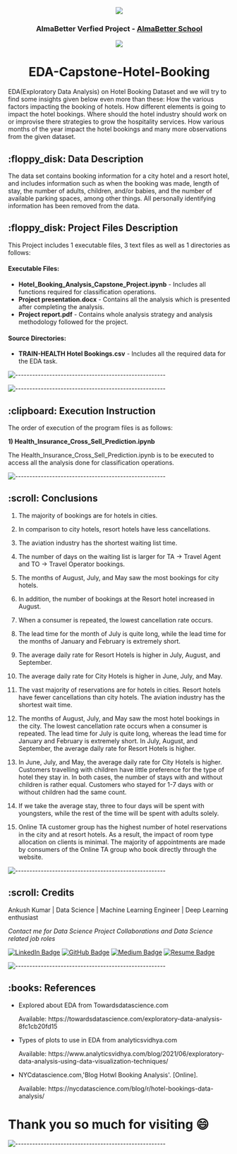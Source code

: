 <p align="center"> 
  <img src="https://cedcommerce.com/blog/wp-content/uploads/2017/02/2.png" >
  <h3 align="center"> AlmaBetter Verfied Project - <a href="https://www.almabetter.com/"> AlmaBetter School </a> </h5>
</p>
<p align="center"> 
  <img src="https://codetiburon.com/app/uploads/2018/04/how_hotel_booking_works.gif" >
</p>
<h1 align="center"> 
EDA-Capstone-Hotel-Booking  </h1>
<p>EDA(Exploratory Data Analysis) on Hotel Booking Dataset and we will try to find some insights given below even more than these: How the various factors impacting the booking of hotels. How different elements is going to impact the hotel bookings. Where should the hotel industry should work on or improvise there strategies to grow the hospitality services. How various months of the year impact the hotel bookings and many more observations from the given dataset.</p>

<h2> :floppy_disk: Data Description</h2>
<p>The data set contains booking information for a city hotel and a resort hotel, and includes information such as when the booking was made, length of stay, the number of adults, children, and/or babies, and the number of available parking spaces, among other things. All personally identifying information has been removed from the data. </p>


<h2> :floppy_disk: Project Files Description</h2>

<p>This Project includes 1 executable files, 3 text files as well as 1 directories as follows:</p>
<h4>Executable Files:</h4>
<ul>
  <li><b>Hotel_Booking_Analysis_Capstone_Project.ipynb</b> - Includes all functions required for classification operations.</li>
  <li><b>Project presentation.docx</b> - Contains all the analysis which is presented after completing the analysis.</li>
  <li><b>Project report.pdf</b> - Contains whole analysis strategy and analysis methodology followed for the project.</li>
</ul>

<h4>Source Directories:</h4>
<ul>
  <li><b>TRAIN-HEALTH 
Hotel Bookings.csv</b> - Includes all the required data for the EDA task.</li>
</ul>

![-----------------------------------------------------](https://raw.githubusercontent.com/andreasbm/readme/master/assets/lines/rainbow.png)



![-----------------------------------------------------](https://raw.githubusercontent.com/andreasbm/readme/master/assets/lines/rainbow.png)

<h2> :clipboard: Execution Instruction</h2>
<p>The order of execution of the program files is as follows:</p>
<p><b>1) Health_Insurance_Cross_Sell_Prediction.ipynb</b></p>
<p>The Health_Insurance_Cross_Sell_Prediction.ipynb is to be executed to access all the analysis done for classification operations.</p>

![-----------------------------------------------------](https://raw.githubusercontent.com/andreasbm/readme/master/assets/lines/rainbow.png)

<!-- Conclusions -->
<h2 id="conclusions"> :scroll: Conclusions</h2>

1. The majority of bookings are for hotels in cities.
2. In comparison to city hotels, resort hotels have less cancellations.
3. The aviation industry has the shortest waiting list time.
4. The number of days on the waiting list is larger for TA -> Travel Agent and TO -> Travel Operator bookings.
5. The months of August, July, and May saw the most bookings for city hotels.
6. In addition, the number of bookings at the Resort hotel increased in August.
7. When a consumer is repeated, the lowest cancellation rate occurs.
8. The lead time for the month of July is quite long, while the lead time for the months of January and February is extremely short.
9. The average daily rate for Resort Hotels is higher in July, August, and September.
10. The average daily rate for City Hotels is higher in June, July, and May.
11. The vast majority of reservations are for hotels in cities. Resort hotels have fewer cancellations than city hotels. The aviation industry has the shortest wait time.

13. The months of August, July, and May saw the most hotel bookings in the city. The lowest cancellation rate occurs when a consumer is repeated. The lead time for July is quite long, whereas the lead time for January and February is extremely short. In July, August, and September, the average daily rate for Resort Hotels is higher.

15. In June, July, and May, the average daily rate for City Hotels is higher. Customers travelling with children have little preference for the type of hotel they stay in. In both cases, the number of stays with and without children is rather equal. Customers who stayed for 1-7 days with or without children had the same count.

17. If we take the average stay, three to four days will be spent with youngsters, while the rest of the time will be spent with adults solely.

19. Online TA customer group has the highest number of hotel reservations in the city and at resort hotels. As a result, the impact of room type allocation on clients is minimal. The majority of appointments are made by consumers of the Online TA group who book directly through the website.

![-----------------------------------------------------](https://raw.githubusercontent.com/andreasbm/readme/master/assets/lines/rainbow.png)

<!-- CREDITS -->
<h2 id="credits"> :scroll: Credits</h2>

Ankush Kumar | Data Science | Machine Learning Engineer | Deep Learning enthusiast

<p> <i> Contact me for Data Science Project Collaborations and Data Science related job roles</i></p>


[![LinkedIn Badge](https://img.shields.io/badge/LinkedIn-0077B5?style=for-the-badge&logo=linkedin&logoColor=white)](https://www.linkedin.com/in/dsankushkumar/)
[![GitHub Badge](https://img.shields.io/badge/GitHub-100000?style=for-the-badge&logo=github&logoColor=white)](https://github.com/dsankush)
[![Medium Badge](https://img.shields.io/badge/Medium-1DA1F2?style=for-the-badge&logo=medium&logoColor=white)](https://medium.com/@dsankushkumar/various-types-of-matrices-in-regression-for-machine-learning-38e454bbc06)
[![Resume Badge](https://img.shields.io/badge/resume-0077B5?style=for-the-badge&logo=resume&logoColor=white)](https://drive.google.com/file/d/1r3LKVin4RUFty0ZNYSwvciMsp4_iiI_o/view?usp=sharing)


![-----------------------------------------------------](https://raw.githubusercontent.com/andreasbm/readme/master/assets/lines/rainbow.png)
<h2> :books: References</h2>
<ul>
  <li><p>Explored about EDA from Towardsdatascience.com</p>
      <p>Available: https://towardsdatascience.com/exploratory-data-analysis-8fc1cb20fd15</p>
  </li>
  <li><p>Types of plots to use in EDA from analyticsvidhya.com</p>
      <p>Available: https://www.analyticsvidhya.com/blog/2021/06/exploratory-data-analysis-using-data-visualization-techniques/</p>
  </li>
  <li><p>NYCdatascience.com,'Blog Hotwl Booking Analysis'. [Online].</p>
      <p>Available: https://nycdatascience.com/blog/r/hotel-bookings-data-analysis/</p>
  </li>
</ul>

# **Thank you so much for visiting :smile:**

![-----------------------------------------------------](https://raw.githubusercontent.com/andreasbm/readme/master/assets/lines/rainbow.png)
